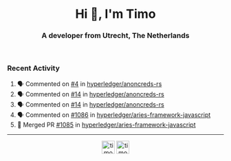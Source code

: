 <h1 align="center">Hi 👋, I'm Timo</h1>
<h3 align="center">A developer from Utrecht, The Netherlands</h3>
<br/>
<!-- https://github.com/rahuldkjain/github-profile-readme-generator --!>

<!--  <p align="left"><img src="https://github-readme-stats.vercel.app/api?username=timoglastra&show_icons=true&count_private=true&" alt="timoglastra" /></p> --!>

<!--
Github language stats
<p align="left"><img src="https://github-readme-stats.vercel.app/api/top-langs/?username=timoglastra&layout=compact" alt="timoglastra" /><p>
-->

<!-- Codestats language stats -->
<!-- <p align="left"><img src="https://codestats-readme.vercel.app/api/top-langs/?username=timoglastra&layout=compact&language_count=12" alt="timoglastra" /><p>    --!>
  
<h3>Recent Activity</h3>

<!--START_SECTION:activity-->
1. 🗣 Commented on [#4](https://github.com/hyperledger/anoncreds-rs/issues/4) in [hyperledger/anoncreds-rs](https://github.com/hyperledger/anoncreds-rs)
2. 🗣 Commented on [#14](https://github.com/hyperledger/anoncreds-rs/issues/14) in [hyperledger/anoncreds-rs](https://github.com/hyperledger/anoncreds-rs)
3. 🗣 Commented on [#14](https://github.com/hyperledger/anoncreds-rs/issues/14) in [hyperledger/anoncreds-rs](https://github.com/hyperledger/anoncreds-rs)
4. 🗣 Commented on [#1086](https://github.com/hyperledger/aries-framework-javascript/issues/1086) in [hyperledger/aries-framework-javascript](https://github.com/hyperledger/aries-framework-javascript)
5. 🎉 Merged PR [#1085](https://github.com/hyperledger/aries-framework-javascript/pull/1085) in [hyperledger/aries-framework-javascript](https://github.com/hyperledger/aries-framework-javascript)
<!--END_SECTION:activity-->

---

<p align="center">
<a href="https://twitter.com/timoglastra" target="blank"><img align="center" src="https://cdn.jsdelivr.net/npm/simple-icons@3.0.1/icons/twitter.svg" alt="timoglastra" height="30" width="30" /></a>
<a href="https://linkedin.com/in/timoglastra" target="blank"><img align="center" src="https://cdn.jsdelivr.net/npm/simple-icons@3.0.1/icons/linkedin.svg" alt="timoglastra" height="30" width="30" /></a>
</p>




